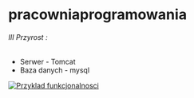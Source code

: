 # pracowniaprogramowania

###### III Przyrost : 
- Serwer - Tomcat
- Baza danych - mysql

[![Przyklad funkcjonalnosci](https://img.youtube.com/vi/FLgl4wWMwUE/0.jpg)](http://www.youtube.com/watch?v=FLgl4wWMwUE)
